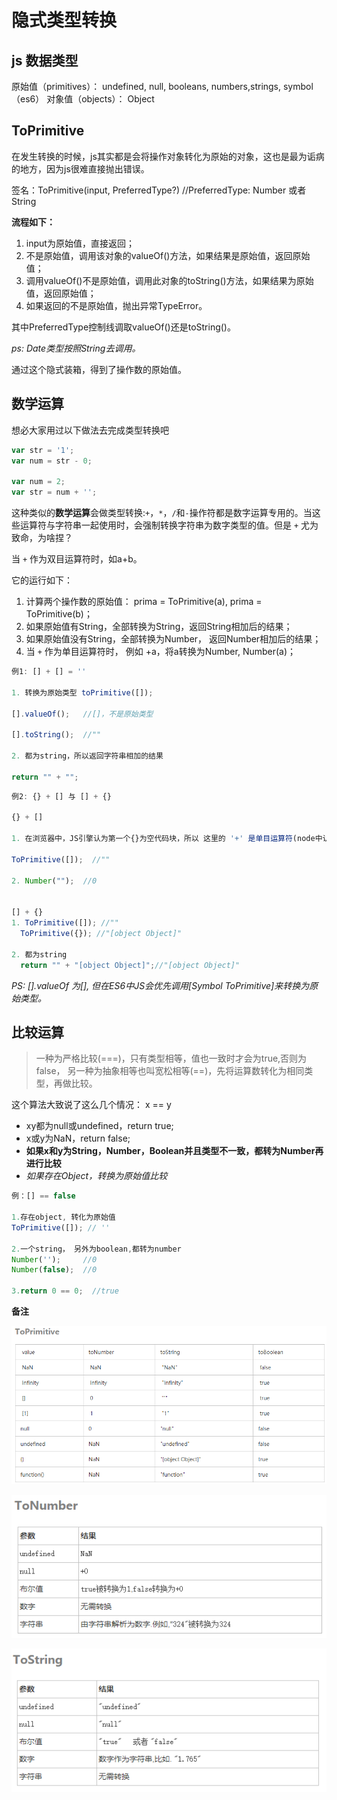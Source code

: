 <!--
 * @Author: tim
 * @Date: 2020-11-13 13:36:26
 * @LastEditors: tim
 * @LastEditTime: 2020-11-23 09:48:56
 * @Description: 追本溯源
-->
# 隐式类型转换

## js 数据类型
原始值（primitives）： undefined, null, booleans, numbers,strings, symbol（es6）
对象值（objects）： Object

## ToPrimitive
在发生转换的时候，js其实都是会将操作对象转化为原始的对象，这也是最为诟病的地方，因为js很难直接抛出错误。

签名：ToPrimitive(input, PreferredType?) //PreferredType: Number 或者 String

**流程如下：**

1. input为原始值，直接返回；
2. 不是原始值，调用该对象的valueOf()方法，如果结果是原始值，返回原始值；
3. 调用valueOf()不是原始值，调用此对象的toString()方法，如果结果为原始值，返回原始值；
4. 如果返回的不是原始值，抛出异常TypeError。

其中PreferredType控制线调取valueOf()还是toString()。

*ps: Date类型按照String去调用。*

通过这个隐式装箱，得到了操作数的原始值。

## 数学运算
想必大家用过以下做法去完成类型转换吧

``` js
var str = '1';
var num = str - 0;

var num = 2;
var str = num + '';
```

这种类似的**数学运算**会做类型转换:`+`，`*`，`/`和`-`操作符都是数字运算专用的。当这些运算符与字符串一起使用时，会强制转换字符串为数字类型的值。但是 `+` 尤为致命，为啥捏？

当 `+` 作为双目运算符时，如a+b。

它的运行如下：

1. 计算两个操作数的原始值： prima = ToPrimitive(a), prima = ToPrimitive(b)；
2. 如果原始值有String，全部转换为String，返回String相加后的结果；
3. 如果原始值没有String，全部转换为Number， 返回Number相加后的结果；
4. 当 `+` 作为单目运算符时， 例如 +a，将a转换为Number, Number(a)；

``` js
例1: [] + [] = ''

1. 转换为原始类型 toPrimitive([]);

[].valueOf();   //[]，不是原始类型

[].toString();  //""

2. 都为string，所以返回字符串相加的结果

return "" + "";

```

``` js
例2: {} + [] 与 [] + {}

{} + []

1. 在浏览器中，JS引擎认为第一个{}为空代码块，所以 这里的 '+' 是单目运算符(node中认为是对象，解析为"[object Object]")

ToPrimitive([]);  //""

2. Number("");  //0


[] + {}
1. ToPrimitive([]); //""
  ToPrimitive({}); //"[object Object]"

2. 都为string
  return "" + "[object Object]";//"[object Object]"

```

*PS: [].valueOf 为[], 但在ES6中JS会优先调用[Symbol ToPrimitive]来转换为原始类型。*

## 比较运算
> 一种为严格比较(===)，只有类型相等，值也一致时才会为true,否则为false， 
> 另一种为抽象相等也叫宽松相等(==)，先将运算数转化为相同类型，再做比较。

这个算法大致说了这么几个情况： x == y

* xy都为null或undefined，return true;
* x或y为NaN，return false;
* **如果x和y为String，Number，Boolean并且类型不一致，都转为Number再进行比较**
* *如果存在Object，转换为原始值比较*
  
``` js
例：[] == false

1.存在object, 转化为原始值
ToPrimitive([]); // ''

2.一个string， 另外为boolean,都转为number
Number('');     //0
Number(false);  //0

3.return 0 == 0;  //true
```


**备注**

![toPrimitive](/static/img/conversion/toPrimitive.png)

![toNumber](/static/img/conversion/toNumber.png)

![toString](/static/img/conversion/toString.png)
